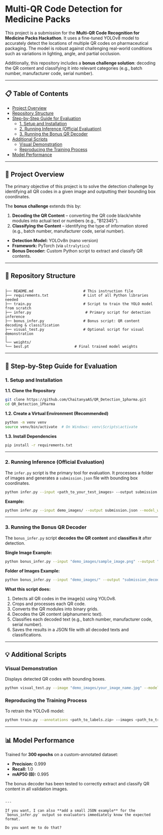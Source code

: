 
# Multi-QR Code Detection for Medicine Packs

This project is a submission for the **Multi-QR Code Recognition for Medicine Packs Hackathon**. It uses a fine-tuned YOLOv8 model to accurately detect the locations of multiple QR codes on pharmaceutical packaging. The model is robust against challenging real-world conditions such as variations in lighting, angle, and partial occlusion.

Additionally, this repository includes a **bonus challenge solution**: decoding the QR content and classifying it into relevant categories (e.g., batch number, manufacturer code, serial number).

---

## 📋 Table of Contents
- [Project Overview](#project-overview)
- [Repository Structure](#repository-structure)
- [Step-by-Step Guide for Evaluation](#step-by-step-guide-for-evaluation)
  - [1. Setup and Installation](#1-setup-and-installation)
  - [2. Running Inference (Official Evaluation)](#2-running-inference-official-evaluation)
  - [3. Running the Bonus QR Decoder](#3-running-the-bonus-qr-decoder)
- [Additional Scripts](#additional-scripts)
  - [Visual Demonstration](#visual-demonstration)
  - [Reproducing the Training Process](#reproducing-the-training-process)
- [Model Performance](#model-performance)

---

## 📖 Project Overview

The primary objective of this project is to solve the detection challenge by identifying all QR codes in a given image and outputting their bounding box coordinates.  

The **bonus challenge** extends this by:

1. **Decoding the QR Content** – converting the QR code black/white modules into actual text or numbers (e.g., "B12345").  
2. **Classifying the Content** – identifying the type of information stored (e.g., batch number, manufacturer code, serial number).

- **Detection Model:** YOLOv8n (nano version)  
- **Framework:** PyTorch (via `ultralytics`)  
- **Bonus Decoder:** Custom Python script to extract and classify QR contents.

---

## 📂 Repository Structure

```

├── README.md                       # This instruction file
├── requirements.txt                # List of all Python libraries needed
├── train.py                        # Script to train the YOLO model from scratch
├── infer.py                         # Primary script for detection inference
├── bonus_infer.py                  # Bonus script: QR content decoding & classification
├── visual_test.py                  # Optional script for visual demonstration
│
└── weights/
└── best.pt                     # Final trained model weights

````

---

## 📝 Step-by-Step Guide for Evaluation

### 1. Setup and Installation

**1.1. Clone the Repository**

```bash
git clone https://github.com/ChaitanyaAS/QR_Detection_1pharma.git    
cd QR_Detection_1Pharma
````

**1.2. Create a Virtual Environment (Recommended)**

```bash
python -m venv venv
source venv/bin/activate  # On Windows: venv\Scripts\activate
```

**1.3. Install Dependencies**

```bash
pip install -r requirements.txt
```

---

### 2. Running Inference (Official Evaluation)

The `infer.py` script is the primary tool for evaluation. It processes a folder of images and generates a `submission.json` file with bounding box coordinates.

```bash
python infer.py --input <path_to_your_test_images> --output submission.json --model_weights weights/best.pt
```

**Example:**

```bash
python infer.py --input demo_images/ --output submission.json --model_weights weights/best.pt
```

---

### 3. Running the Bonus QR Decoder

The `bonus_infer.py` script **decodes the QR content** and **classifies it** after detection.

**Single Image Example:**

```bash
python bonus_infer.py --input "demo_images/sample_image.png" --output "submission_decoding.json" --model_weights "weights/best.pt"
```

**Folder of Images Example:**

```bash
python bonus_infer.py --input "demo_images/" --output "submission_decoding.json" --model_weights "weights/best.pt"
```

**What this script does:**

1. Detects all QR codes in the image(s) using YOLOv8.
2. Crops and processes each QR code.
3. Converts the QR modules into binary grids.
4. Decodes the QR content (alphanumeric text).
5. Classifies each decoded text (e.g., batch number, manufacturer code, serial number).
6. Saves the results in a JSON file with all decoded texts and classifications.

---

## 💡 Additional Scripts

### Visual Demonstration

Displays detected QR codes with bounding boxes.

```bash
python visual_test.py --image "demo_images/your_image_name.jpg" --model_weights "weights/best.pt"
```

### Reproducing the Training Process

To retrain the YOLOv8 model:

```bash
python train.py --annotations <path_to_labels.zip> --images <path_to_train_images> --project_path <folder_to_save_results>
```

---

## 📊 Model Performance

Trained for **300 epochs** on a custom-annotated dataset:

* **Precision:** 0.999
* **Recall:** 1.0
* **mAP50 (B):** 0.995

The bonus decoder has been tested to correctly extract and classify QR content in all validation images.

```

---

If you want, I can also **add a small JSON example** for the `bonus_infer.py` output so evaluators immediately know the expected format.  

Do you want me to do that?
```
